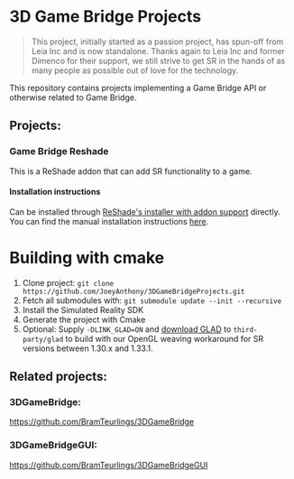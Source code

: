 # 3D Game Bridge Projects
> This project, initially started as a passion project, has spun-off from Leia Inc and is now standalone.
Thanks again to Leia Inc and former Dimenco for their support, we still strive to get SR in the hands of as many people as possible out of love for the technology.

This repository contains projects implementing a Game Bridge API or otherwise related to Game Bridge.

## Projects:

### Game Bridge Reshade
This is a ReShade addon that can add SR functionality to a game.

#### Installation instructions
Can be installed through [ReShade's installer with addon support](https://reshade.me/) directly.
You can find the manual installation instructions [here](INSTALL.md).

# Building with cmake
1. Clone project: `git clone https://github.com/JoeyAnthony/3DGameBridgeProjects.git`
2. Fetch all submodules with: `git submodule update --init --recursive`
3. Install the Simulated Reality SDK
4. Generate the project with Cmake 
5. Optional: Supply `-DLINK_GLAD=ON` and [download GLAD](https://gen.glad.sh/) to `third-party/glad` to build with our OpenGL weaving workaround for SR versions between 1.30.x and 1.33.1. 

## Related projects:

### 3DGameBridge: 
https://github.com/BramTeurlings/3DGameBridge
### 3DGameBridgeGUI: 
https://github.com/BramTeurlings/3DGameBridgeGUI


